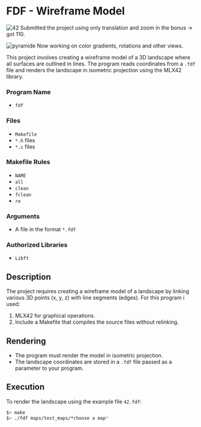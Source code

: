 # FDF - Wireframe Model

![42](https://raw.githubusercontent.com/ararrojas/fdf-2/refs/heads/main/pics/42.png?token=GHSAT0AAAAAACXNQ5TIRUKKAULCS3X7CM6IZXTY4SQ)
Submitted the project using only translation and zoom in the bonus -> got 110.

![pyramide](https://raw.githubusercontent.com/ararrojas/fdf-2/refs/heads/main/pics/pyramide.png?token=GHSAT0AAAAAACXNQ5TJZ5MSST74QZOH3OKGZXTY4UQ)
Now working on color gradients, rotations and other views.

This project involves creating a wireframe model of a 3D landscape where all surfaces are outlined in lines. The program reads coordinates from a `.fdf` file and renders the landscape in isometric projection using the MLX42 library.

### Program Name

- `fdf`

### Files

- `Makefile`
- `*.h` files
- `*.c` files

### Makefile Rules

- `NAME`
- `all`
- `clean`
- `fclean`
- `re`

### Arguments

- A file in the format `*.fdf`

### Authorized Libraries

- `Libft`

## Description

The project requires creating a wireframe model of a landscape by linking various 3D points (x, y, z) with line segments (edges). For this program i used:

1. MLX42 for graphical operations.
2. Include a Makefile that compiles the source files without relinking.

## Rendering

- The program must render the model in isometric projection.
- The landscape coordinates are stored in a `.fdf` file passed as a parameter to your program.

## Execution

To render the landscape using the example file `42.fdf`:

```bash
$> make
$> ./fdf maps/test_maps/*choose a map*
```

